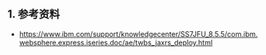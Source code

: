 ## 1. 参考资料
- https://www.ibm.com/support/knowledgecenter/SS7JFU_8.5.5/com.ibm.websphere.express.iseries.doc/ae/twbs_jaxrs_deploy.html
